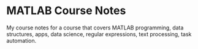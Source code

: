 # MATLAB Course Notes

My course notes for a course that covers MATLAB programming, data structures, 
apps, data science, regular expressions, text processing, task automation.
